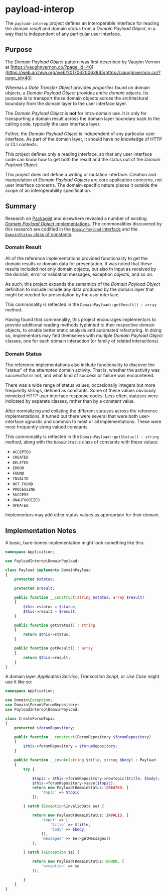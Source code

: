 # payload-interop

The `payload-interop` project defines an interoperable interface for reading
the domain *result* and domain *status* from a _Domain Payload Object_, in a
way that is independent of any particular user interface.

## Purpose

The _Domain Payload Object_ pattern was first described by Vaughn Vernon at
[https://vaughnvernon.co/?page_id=40](https://web.archive.org/web/20170620063845/https://vaughnvernon.co/?page_id=40)

Whereas a _Data Transfer Object_ provides *properties* found on domain objects,
a _Domain Payload Object_ provides *entire domain objects*. Its purpose is to
transport those domain objects across the architectural boundary from the domain
layer to the user interface layer.

The _Domain Payload Object_ is **not** for intra-domain use. It is only for
transporting a domain result across the domain layer boundary back to the
calling code, typically the user interface layer.

Futher, the _Domain Payload Object_ is independent of any particular user
interface. As part of the domain layer, it should have no knowledge of HTTP or
CLI contexts.

This project defines only a reading interface, so that any user interface code
can know how to get both the result and the status out of the _Domain Payload
Object_.

This project does not define a writing or mutation interface. Creation and
manipulation of _Domain Payload Objects_ are core application concerns, not user
interface concerns. The domain-specific nature places it outside the scope of an
interoperability specification.

## Summary

Research on [Packagist](http://packagist.org) and elsewhere revealed a number
of existing [_Domain Payload Object_ implementations](./IMPLEMENTATIONS.md).
The commonalities discovered by this research are codified in the
[`DomainPayload` interface](./src/DomainPayload.php) and the
[`DomainStatus` class of constants](./src/DomainStatus.php).

### Domain Result

All of the reference implementations provided functionality to get the domain
results or domain data for presentation. It was noted that these results
included not only domain objects, but also th input as received by the domain,
error or validation messages, exception objects, and so on.

As such, this project expands the semantics of the _Domain Payload Object_
definition to include include any data produced by the domain layer that might
be needed for presentation by the user interface.

This commonality is reflected in the `DomainPayload::getResult() : array`
method.

Having found that commonality, this project encourages implementors to provide
additional reading methods typhinted to their respective domain objects, to
enable better static analysis and automated refactoring. In doing so,
implementors may find themselves with multiple _Domain Payload Object_ classes,
one for each domain interaction (or family of related interactions).

### Domain Status

The reference implementations also include functionality to discover the
"status" of the attempted domain activity. That is, whether the activity was
successful or not, and what kind of success or failure was encountered.

There was a wide range of status values, occasionally integers but more
frequently strings, defined as constants. Some of these values obviously
mimicked HTTP user interface response codes. Less often, statuses were indicated
by separate classes, rather than by a constant value.

After normalizing and collating the different statuses across the reference
implementations, it turned out there were several that were both user-interface
agnostic and common to most or all implementations. These were most frequently
string valued constants.

This commonality is reflected in the `DomainPayload::getStatus() : string`
method, along with the `DomainStatus` class of constants with these values:

 - `ACCEPTED`
 - `CREATED`
 - `DELETED`
 - `ERROR`
 - `FOUND`
 - `INVALID`
 - `NOT_FOUND`
 - `PROCESSING`
 - `SUCCESS`
 - `UNAUTHORIZED`
 - `UPDATED`

Implementors may add other status values as appropriate for their domain.

## Implementation Notes

A basic, bare-bones implementation might look something like this:

```php
namespace Application;

use PayloadInterop\DomainPayload;

class Payload implements DomainPayload
{
    protected $status;

    protected $result;

    public function __construct(string $status, array $result)
    {
        $this->status = $status;
        $this->result = $result;
    }

    public function getStatus() : string
    {
        return $this->status;
    }

    public function getResult() : array
    {
        return $this->result;
    }
}
```

A domain layer _Application Service_, _Transaction Script_, or _Use Case_ might
use it like so:

```php
namespace Application;

use Domain\Exception;
use Domain\Forum\ForumRepository;
use PayloadInterop\DomainPayload;

class CreateForumTopic
{
    protected $forumRepository;

    public function __construct(ForumRepository $forumRepository)
    {
        $this->forumRepository = $forumRepository;
    }

    public function __invoke(string $title, string $body) : Payload
    {
        try {

            $topic = $this->forumRepository->newTopic($title, $body);
            $this->forumRepository->save($topic);
            return new Payload(DomainStatus::CREATED, [
                'topic' => $topic
            ]);

        } catch (Exception\InvalidData $e) {

            return new Payload(DomainStatus::INVALID, [
                'input' => [
                    'title' => $title,
                    'body' => $body,
                ]],
                'messages' => $e->getMessages()
            );

        } catch (\Exception $e) {

            return new Payload(DomainStatus::ERROR, [
                'exception' => $e
            ]);

        }
    }
}
```
